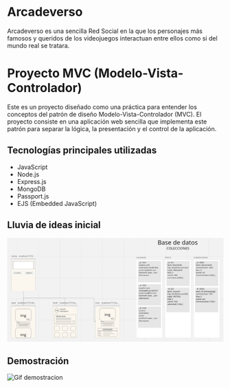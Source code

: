# Arcadeverso

Arcadeverso es una sencilla Red Social en la que los personajes más famosos y queridos de los videojuegos interactuan entre ellos como si del mundo real se tratara.

# Proyecto MVC (Modelo-Vista-Controlador)
Este es un proyecto diseñado como una práctica para entender los conceptos del patrón de diseño Modelo-Vista-Controlador (MVC). El proyecto consiste en una aplicación web sencilla que implementa este patrón para separar la lógica, la presentación y el control de la aplicación.

## Tecnologías principales utilizadas

- JavaScript
- Node.js
- Express.js
- MongoDB
- Passport.js
- EJS (Embedded JavaScript)

## Lluvia de ideas inicial

![Whiteboard](public/imgs/brainstorm.png)

## Demostración

![Gif demostracion](public/imgs/demo.gif)
